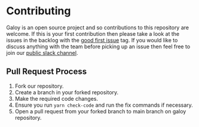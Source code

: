 # Contributing

Galoy is an open source project and so contributions to this repository are welcome.  If this is your first contribution then please take a look at the issues in the backlog with the [good first issue](https://github.com/GaloyMoney/galoy-mobile/issues?q=is%3Aissue+is%3Aopen+label%3A%22good+first+issue%22) tag.  If you would like to discuss anything with the team before picking up an issue then feel free to join our [public slack channel](https://galoymoney-workspace.slack.com/archives/C0255DTE6TX).

## Pull Request Process

1. Fork our repository.
2. Create a branch in your forked repository.
3. Make the required code changes.
4. Ensure you run `yarn check-code` and run the fix commands if necessary.
5. Open a pull request from your forked branch to main branch on galoy repository.
